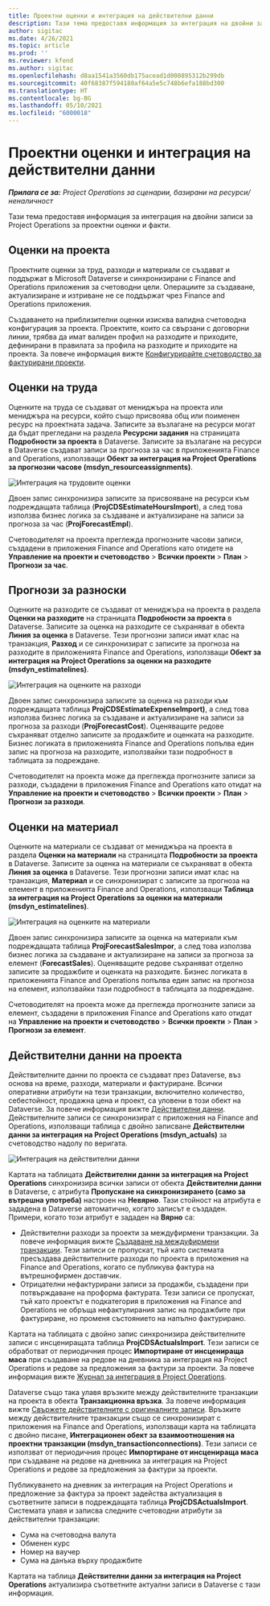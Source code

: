 ```yaml
---
title: Проектни оценки и интеграция на действителни данни
description: Тази тема предоставя информация за интеграция на двойни записи за Project Operations за проектни оценки и факти.
author: sigitac
ms.date: 4/26/2021
ms.topic: article
ms.prod: ''
ms.reviewer: kfend
ms.author: sigitac
ms.openlocfilehash: d8aa1541a3560db175acead1d000895312b299db
ms.sourcegitcommit: 40f68387f594180af64a5e5c748b6efa188bd300
ms.translationtype: HT
ms.contentlocale: bg-BG
ms.lasthandoff: 05/10/2021
ms.locfileid: "6000018"
---
```

# <a name="project-estimates-and-actuals-integration"></a>Проектни оценки и интеграция на действителни данни

_**Прилага се за:** Project Operations за сценарии, базирани на ресурси/неналичност_

Тази тема предоставя информация за интеграция на двойни записи за Project Operations за проектни оценки и факти.

## <a name="project-estimates"></a>Оценки на проекта

Проектните оценки за труд, разходи и материали се създават и поддържат в Microsoft Dataverse и синхронизирани с Finance and Operations приложения за счетоводни цели. Операциите за създаване, актуализиране и изтриване не се поддържат чрез Finance and Operations приложения.

Създаването на приблизителни оценки изисква валидна счетоводна конфигурация за проекта. Проектите, които са свързани с договорни линии, трябва да имат валиден профил на разходите и приходите, дефинирани в правилата за профила на разходите и приходите на проекта. За повече информация вижте [Конфигурирайте счетоводство за фактурирани проекти](../project-accounting/configure-accounting-billable-projects.md#configure-project-cost-and-revenue-profile-rules).

## <a name="labor-estimates"></a>Оценки на труда

Оценките на труда се създават от мениджъра на проекта или мениджъра на ресурси, който също присвоява общ или поименен ресурс на проектната задача. Записите за възлагане на ресурси могат да бъдат прегледани на раздела **Ресурсни задания** на страницата **Подробности за проекта** в Dataverse. Записите за възлагане на ресурси в Dataverse създават записи за прогноза за час в приложенията Finance and Operations, използващи **Обект за интеграция на Project Operations за прогнозни часове (msdyn\_resourceassignments)**.

   ![Интеграция на трудовите оценки](./Media/DW4LaborEstimates.png)

Двоен запис синхронизира записите за присвояване на ресурси към подреждащата таблица (**ProjCDSEstimateHoursImport**), а след това използва бизнес логика за създаване и актуализиране на записи за прогноза за час (**ProjForecastEmpl**).

Счетоводителят на проекта преглежда прогнозните часови записи, създадени в приложения Finance and Operations като отидете на **Управление на проекти и счетоводство** > **Всички проекти** > **План** > **Прогнози за час**.

## <a name="expense-estimates"></a>Прогнози за разноски

Оценките на разходите се създават от мениджъра на проекта в раздела **Оценки на разходите** на страницата **Подробности за проекта** в Dataverse. Записите за оценка на разходите се съхраняват в обекта **Линия за оценка** в Dataverse. Тези прогнозни записи имат клас на транзакция, **Разход** и се синхронизират с записите за прогноза на разходите в приложенията Finance and Operations, използващи **Обект за интеграция на Project Operations за оценки на разходите (msdyn\_estimatelines)**.

   ![Интеграция на оценките на разходи](./Media/DW4ExpenseEstimates.png)

Двоен запис синхронизира записите за оценка на разходи към подреждащата таблица **ProjCDSEstimateExpenseImport)**, а след това използва бизнес логика за създаване и актуализиране на записи за прогноза за разходи (**ProjForecastCost**). Оценяващите редове съхраняват отделно записите за продажбите и оценката на разходите. Бизнес логиката в приложенията Finance and Operations попълва един запис на прогноза на разходите, използвайки тази подробност в таблицата за подреждане.

Счетоводителят на проекта може да преглежда прогнозните записи за разходи, създадени в приложения Finance and Operations като отидат на **Управление на проекти и счетоводство** > **Всички проекти** > **План** > **Прогнози за разходи**.

## <a name="material-estimates"></a>Оценки на материал

Оценките на материали се създават от мениджъра на проекта в раздела **Оценки на материали** на страницата **Подробности за проекта** в Dataverse. Записите за оценка на материали се съхраняват в обекта **Линия за оценка** в Dataverse. Тези прогнозни записи имат клас на транзакция, **Материал** и се синхронизират с записите за прогноза на елемент в приложенията Finance and Operations, използващи **Таблица за интеграция на Project Operations за оценки на материали (msdyn\_estimatelines)**.

   ![Интеграция на оценките на материали](./Media/DW4MaterialEstimates.png)

Двоен запис синхронизира записите за оценка на материали към подреждащата таблица **ProjForecastSalesImpor**, а след това използва бизнес логика за създаване и актуализиране на записи за прогноза за елемент (**ForecastSales**). Оценяващите редове съхраняват отделно записите за продажбите и оценката на разходите. Бизнес логиката в приложенията Finance and Operations попълва един запис на прогноза на елемент, използвайки тази подробност в таблицата за подреждане.

Счетоводителят на проекта може да преглежда прогнозните записи за елемент, създадени в приложения Finance and Operations като отидат на **Управление на проекти и счетоводство** > **Всички проекти** > **План** > **Прогнози за елемент**.

## <a name="project-actuals"></a>Действителни данни на проекта

Действителните данни по проекта се създават през Dataverse, въз основа на време, разходи, материали и фактуриране. Всички оперативни атрибути на тези транзакции, включително количество, себестойност, продажна цена и проект, са уловени в този обект на Dataverse. За повече информация вижте [Действителни данни](../actuals/actuals-overview.md). Действителните записи се синхронизират с приложения на Finance and Operations, използващи таблица с двойно записване **Действителни данни за интеграция на Project Operations (msdyn\_actuals)** за счетоводство надолу по веригата.

   ![Интеграция на действителни данни](./Media/DW4Actuals.png)

Картата на таблицата **Действителни данни за интеграция на Project Operations** синхронизира всички записи от обекта **Действителни данни** в Dataverse, с атрибута **Пропускане на синхронизирането (само за вътрешна употреба)** настроен на **Невярно**. Тази стойност на атрибута е зададена в Dataverse автоматично, когато записът е създаден. Примери, когато този атрибут е зададен на **Вярно** са:

  - Действителни разходи за проекти за междуфирмени транзакции. За повече информация вижте [Създаване на междуфирмени транзакции](../project-accounting/create-intercompany-transactions.md). Тези записи се пропускат, тъй като системата пресъздава действителните разходи по проекта в приложения на Finance and Operations, когато се публикува фактура на вътрешнофирмен доставчик.
  - Отрицателни нефактурирани записи за продажби, създадени при потвърждаване на проформа фактурата. Тези записи се пропускат, тъй като проектът е подкатегория в приложения на Finance and Operations не обръща нефактулирания запис на продажбите при фактуриране, но променя състоянието на напълно фактурирано.

Картата на таблицата с двойно запис синхронизира действителните записи с инсцениращата таблица **ProjCDSActualsImport**. Тези записи се обработват от периодичния процес **Импортиране от инсценираща маса** при създаване на редове на дневника за интеграция на Project Operations и редове за предложения за фактури за проекти. За повече информация вижте [Журнал за интеграция в Project Operations](../project-accounting/project-operations-integration-journal.md).

Dataverse също така улавя връзките между действителните транзакции на проекта в обекта **Транзакционна връзка**. За повече информация вижте [Свържете действителните с оригиналните записи](../actuals/linkingactuals.md). Връзките между действителните транзакции също се синхронизират с приложения на Finance and Operations, използващи карта на таблицата с двойно писане, **Интеграционен обект за взаимоотношения на проектни транзакции (msdyn\_transactionconnections)**. Тези записи се използват от периодичния процес **Импортиране от инсценираща маса** при създаване на редове на дневника за интеграция на Project Operations и редове за предложения за фактури за проекти.

Публикуването на дневник за интеграция на Project Operations и предложение за фактура за проект задейства актуализация в съответните записи в подреждащата таблица **ProjCDSActualsImport**. Системата улавя и записва следните счетоводни атрибути за действителни транзакции:

- Сума на счетоводна валута
- Обменен курс
- Номер на ваучер
- Сума на данъка върху продажбите

Картата на таблица **Действителни данни за интеграция на Project Operations** актуализира съответните актуални записи в Dataverse с тази информация.
